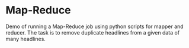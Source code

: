 # Map-Reduce
Demo of running a Map-Reduce job using python scripts for mapper and reducer. The task is to remove duplicate headlines from a given data of many headlines.
